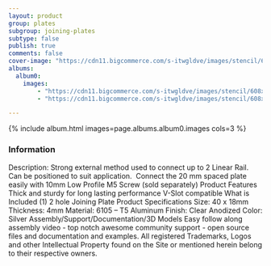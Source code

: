 ```yaml
---
layout: product
group: plates
subgroup: joining-plates
subtype: false
publish: true
comments: false
cover-image: "https://cdn11.bigcommerce.com/s-itwgldve/images/stencil/608x608/products/132/3781/2_Hole_Strip_Joining_Plate__87160.1675310607.png?c=2"
albums:
  album0:
    images:
        - "https://cdn11.bigcommerce.com/s-itwgldve/images/stencil/608x608/products/132/3781/2_Hole_Strip_Joining_Plate__87160.1675310607.png?c=2"
        - "https://cdn11.bigcommerce.com/s-itwgldve/images/stencil/608x608/products/132/4176/in_use_pic__81571.1675310607.png?c=2"

---
```


{% include album.html images=page.albums.album0.images cols=3 %}

### Information

Description:
 Strong external method used to connect up to 2 Linear Rail.  Can be positioned to suit application.  Connect the 20 mm spaced plate easily with 10mm Low Profile M5 Screw (sold separately) Product Features  Thick and sturdy for long lasting performance V-Slot compatible What is Included  (1) 2 hole Joining Plate Product Specifications  Size: 40 x 18mm Thickness: 4mm Material: 6105 – T5 Aluminum Finish: Clear Anodized Color: Silver   Assembly/Support/Documentation/3D Models   Easy follow along assembly video - top notch awesome community support - open source files and documentation and examples. All registered Trademarks, Logos and other Intellectual Property found on the Site or mentioned herein belong to their respective owners.  

